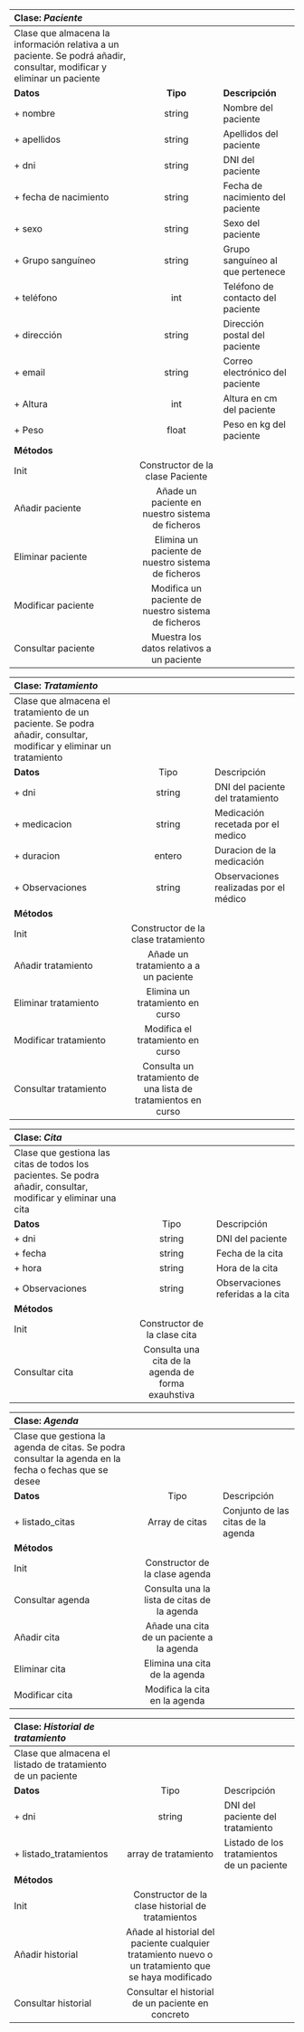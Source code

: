 | Clase: *Paciente* | ||
| :------- | :------: | :----- |
| Clase que almacena la información relativa a un paciente. Se podrá añadir, consultar, modificar y eliminar un paciente |||
| **Datos** | **Tipo** | **Descripción** |
| + nombre   | string | Nombre del paciente |
| + apellidos   | string | Apellidos del paciente |
| + dni   | string | DNI del paciente |
| + fecha de nacimiento   | string | Fecha de nacimiento del paciente |
| + sexo   | string | Sexo del paciente |
| + Grupo sanguíneo | string | Grupo sanguíneo al que pertenece |
| + teléfono   | int | Teléfono de contacto del paciente |
| + dirección   | string | Dirección postal del paciente |
| + email | string | Correo electrónico del paciente |
| + Altura | int | Altura en cm del paciente |
| + Peso | float | Peso en kg del paciente |
| **Métodos** | |||
| Init | Constructor de la clase Paciente | ||
| Añadir paciente | Añade un paciente en nuestro sistema de ficheros | ||
| Eliminar paciente| Elimina un paciente de nuestro sistema de ficheros | ||
| Modificar paciente | Modifica un paciente de nuestro sistema de ficheros | ||
| Consultar paciente | Muestra los datos relativos a un paciente | ||

| Clase: *Tratamiento* | ||
| :------- | :------: | :----- |
| Clase que almacena el tratamiento de un paciente. Se podra añadir, consultar, modificar y eliminar un tratamiento |||
| **Datos** | Tipo | Descripción |
| + dni   | string | DNI del paciente del tratamiento |
| + medicacion | string | Medicación recetada por el medico |
| + duracion | entero | Duracion de la medicación |
| + Observaciones | string | Observaciones realizadas por el médico |
| **Métodos** | |||
| Init | Constructor de la clase tratamiento | ||
| Añadir tratamiento | Añade un tratamiento a a un paciente | ||
| Eliminar tratamiento | Elimina un tratamiento en curso | ||
| Modificar tratamiento | Modifica el tratamiento en curso | ||
| Consultar tratamiento | Consulta un tratamiento de una lista de tratamientos en curso | ||

| Clase: *Cita* | ||
| :------- | :------: | :----- |
| Clase que gestiona las citas de todos los pacientes. Se podra añadir, consultar, modificar y eliminar una cita  |||
| **Datos** | Tipo | Descripción |
| + dni   | string | DNI del paciente |
| + fecha | string | Fecha de la cita |
| + hora | string | Hora de la cita |
| + Observaciones | string | Observaciones referidas a la cita |
| **Métodos** | |||
| Init | Constructor de la clase cita | ||
| Consultar cita | Consulta una cita de la agenda de forma exauhstiva | ||

| Clase: *Agenda* | ||
| :------- | :------: | :----- |
| Clase que gestiona la agenda de citas. Se podra consultar la agenda en la fecha o fechas que se desee |||
| **Datos** | Tipo | Descripción |
| + listado_citas   | Array de citas | Conjunto de las citas de la agenda |
| **Métodos** | |||
| Init | Constructor de la clase agenda | ||
| Consultar agenda | Consulta una la lista de citas de la agenda | ||
| Añadir cita | Añade una cita de un paciente a la agenda | ||
| Eliminar cita | Elimina una cita de la agenda | ||
| Modificar cita | Modifica la cita en la agenda | ||

| Clase: *Historial de tratamiento* | ||
| :------- | :------: | :----- |
| Clase que almacena el listado de tratamiento de un paciente |||
| **Datos** | Tipo | Descripción |
| + dni   | string | DNI del paciente del tratamiento |
| + listado_tratamientos | array de tratamiento | Listado de los tratamientos de un paciente |
| **Métodos** | |||
| Init | Constructor de la clase historial de tratamientos | ||
| Añadir historial | Añade al historial del paciente cualquier tratamiento nuevo o un tratamiento que se haya modificado | ||
| Consultar historial | Consultar el historial de un paciente en concreto | ||



